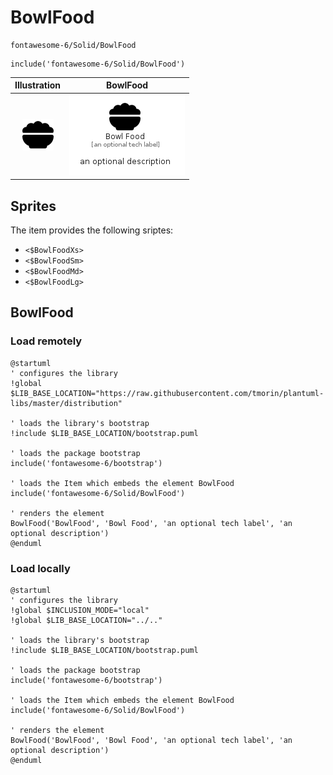 # BowlFood


```text
fontawesome-6/Solid/BowlFood
```

```text
include('fontawesome-6/Solid/BowlFood')
```



| Illustration | BowlFood |
| :---: | :---: |
| ![illustration for Illustration](../../fontawesome-6/Solid/BowlFood.png) | ![illustration for BowlFood](../../fontawesome-6/Solid/BowlFood.Local.png) |



## Sprites
The item provides the following sriptes:

- `<$BowlFoodXs>`
- `<$BowlFoodSm>`
- `<$BowlFoodMd>`
- `<$BowlFoodLg>`





## BowlFood

### Load remotely
```plantuml
@startuml
' configures the library
!global $LIB_BASE_LOCATION="https://raw.githubusercontent.com/tmorin/plantuml-libs/master/distribution"

' loads the library's bootstrap
!include $LIB_BASE_LOCATION/bootstrap.puml

' loads the package bootstrap
include('fontawesome-6/bootstrap')

' loads the Item which embeds the element BowlFood
include('fontawesome-6/Solid/BowlFood')

' renders the element
BowlFood('BowlFood', 'Bowl Food', 'an optional tech label', 'an optional description')
@enduml
```

### Load locally
```plantuml
@startuml
' configures the library
!global $INCLUSION_MODE="local"
!global $LIB_BASE_LOCATION="../.."

' loads the library's bootstrap
!include $LIB_BASE_LOCATION/bootstrap.puml

' loads the package bootstrap
include('fontawesome-6/bootstrap')

' loads the Item which embeds the element BowlFood
include('fontawesome-6/Solid/BowlFood')

' renders the element
BowlFood('BowlFood', 'Bowl Food', 'an optional tech label', 'an optional description')
@enduml
```


